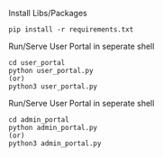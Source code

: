 Install Libs/Packages

```
pip install -r requirements.txt
```

Run/Serve User Portal in seperate shell

```
cd user_portal
python user_portal.py
(or)
python3 user_portal.py
```

Run/Serve User Portal in seperate shell

```
cd admin_portal
python admin_portal.py
(or)
python3 admin_portal.py
```
